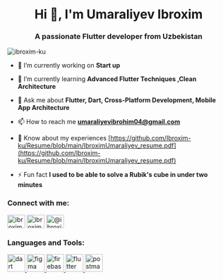 <h1 align="center">Hi 👋, I'm Umaraliyev Ibroxim</h1>
<h3 align="center">A passionate Flutter developer from Uzbekistan</h3>

<p align="left"> <img src="https://komarev.com/ghpvc/?username=ibroxim-ku&label=Profile%20views&color=0e75b6&style=flat" alt="ibroxim-ku" /> </p>

- 🔭 I’m currently working on **Start up**

- 🌱 I’m currently learning **Advanced Flutter Techniques ,Clean Architecture**

- 💬 Ask me about **Flutter, Dart, Cross-Platform Development, Mobile App Architecture**

- 📫 How to reach me **umaraliyevibrohim04@gmail.com**

- 📄 Know about my experiences [https://github.com/Ibroxim-ku/Resume/blob/main/IbroximUmaraliyev_resume.pdf](https://github.com/Ibroxim-ku/Resume/blob/main/IbroximUmaraliyev_resume.pdf)

- ⚡ Fun fact **I used to be able to solve a Rubik's cube in under two minutes**

<h3 align="left">Connect with me:</h3>
<p align="left">
<a href="https://linkedin.com/in/ibroxim-ku" target="blank"><img align="center" src="https://raw.githubusercontent.com/rahuldkjain/github-profile-readme-generator/master/src/images/icons/Social/linked-in-alt.svg" alt="ibroxim-ku" height="30" width="40" /></a>
<a href="https://instagram.com/ibroxim__ku" target="blank"><img align="center" src="https://raw.githubusercontent.com/rahuldkjain/github-profile-readme-generator/master/src/images/icons/Social/instagram.svg" alt="ibroxim__ku" height="30" width="40" /></a>
<a href="https://medium.com/@ibroxim_ku" target="blank"><img align="center" src="https://raw.githubusercontent.com/rahuldkjain/github-profile-readme-generator/master/src/images/icons/Social/medium.svg" alt="@ibroxim_ku" height="30" width="40" /></a>
</p>

<h3 align="left">Languages and Tools:</h3>
<p align="left"> <a href="https://dart.dev" target="_blank" rel="noreferrer"> <img src="https://www.vectorlogo.zone/logos/dartlang/dartlang-icon.svg" alt="dart" width="40" height="40"/> </a> <a href="https://www.figma.com/" target="_blank" rel="noreferrer"> <img src="https://www.vectorlogo.zone/logos/figma/figma-icon.svg" alt="figma" width="40" height="40"/> </a> <a href="https://firebase.google.com/" target="_blank" rel="noreferrer"> <img src="https://www.vectorlogo.zone/logos/firebase/firebase-icon.svg" alt="firebase" width="40" height="40"/> </a> <a href="https://flutter.dev" target="_blank" rel="noreferrer"> <img src="https://www.vectorlogo.zone/logos/flutterio/flutterio-icon.svg" alt="flutter" width="40" height="40"/> </a> <a href="https://postman.com" target="_blank" rel="noreferrer"> <img src="https://www.vectorlogo.zone/logos/getpostman/getpostman-icon.svg" alt="postman" width="40" height="40"/> </a> </p>
